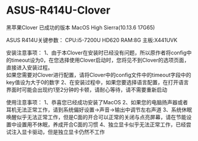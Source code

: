 # ASUS-R414U-Clover
黑苹果Clover
已成功的版本
MacOS High Sierra(10.13.6 17G65)

ASUS R414U关键参数：
CPU:i5-7200U HD620
RAM:8G
主板:X441UVK



安装注意事项：
1、由于本Clover在安装时已经没有问题，所以原作者将config中的timeout设为0，在您选择使用Clover启动时，您将见不到Clover的选项页面，直接进入安装过程。  
如果您需要对Clover进行配置，请将Clover中的config文件中的timeout字段中的key值设为大于0的数字
2、在安装过程中，如果您要选择语言配置，在打开语言界面时可能会出现约1至2分钟的卡顿，请耐心等待，请不需要重新启动  

使用注意事项：
1、恭喜您已经成功安装了MacOS
2、如果您的电脑扬声器或者耳机无法正常工作，请到系统偏好设置->声音->输出中调节左右声道
3、系统休眠唤醒似乎无法正常工作，但是C面的开合可以正常的关闭与点亮屏幕，请在节能设置中设置用不休眠，养成开合C面的习惯
4、独立显卡似乎无法正常工作，已经尝试注入显卡驱动，但是独立显卡仍然不工作

